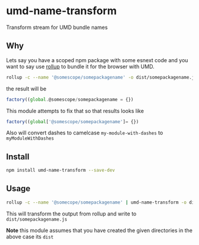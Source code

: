 # umd-name-transform
Transform stream for UMD bundle names

## Why

Lets say you have a scoped npm package with some esnext code and you want to say use [rollup](rollupjs.org) to bundle it for the browser with UMD.

```sh
rollup -c --name '@somescope/somepackagename' -o dist/somepackagename.js
```

the result will be 

```js
factory((global.@somescope/somepackagename = {})
```


This module attempts to fix that so that results looks like 

```js
factory((global['@somescope/somepackagename']= {})
```

Also will convert dashes to camelcase `my-module-with-dashes` to `myModuleWithDashes`

## Install

```sh
npm install umd-name-transform --save-dev
```

## Usage

```sh
rollup -c --name '@somecope/somepackagename' | umd-name-transform -o dist/somepackagename.js
```

This will transform the output from rollup and write to `dist/somepackagename.js`

**Note** this module assumes that you have created the given directories in the above case its `dist`
